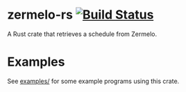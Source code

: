 # zermelo-rs [![Build Status](https://travis-ci.org/splintah/zermelo-rs.svg?branch=master)](https://travis-ci.org/splintah/zermelo-rs)
A Rust crate that retrieves a schedule from Zermelo.

# Examples
See [examples/](https://github.com/splintah/zermelo-rs/tree/master/examples) for some example programs using this crate.

